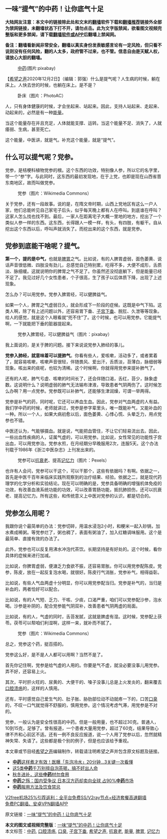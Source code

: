  <h2>一味“提气”的中药！让你底气十足</h2> <p class="notice"><b>大陆网友注意：本文中的链接除此处和文末的<a href="https://github.com/bannedbook/fanqiang" >翻墙</a>软件下载和<a href="https://github.com/killgcd/justmysocks/blob/master/README.md">翻墙推荐</a>链接外全部为禁网链接，未翻墙状态下打不开，请勿点击。此为文字版禁闻，欲看图文视频完整版和更多禁闻，请下载<a href="https://github.com/bannedbook/fanqiang">翻墙软件或APP</a>后翻墙上禁闻网。</p><p>备注：翻墙看新闻非常安全，翻墙以真实身份发表敏感言论有一定风险，但只看不说则没有任何风险，翻的人太多，政府管不过来，也不管。信息自由是天赋人权，请放心大胆的翻墙。</b></p>  <div class="entry"> <figure><figcaption><a href="https://www.bannedbook.org/bnews/tag/%E4%B8%AD%E8%8D%AF/" class="st_tag internal_tag" rel="tag" title="标签 中药 下的日志">中药</a>(图片:pixabay)</figcaption></figure> <p>【<span class='wp_keywordlink_affiliate'><a href="https://www.soundofhope.org" title="希望之声" target="_blank">希望之声</a></span>2020年12月2日】（编辑：郭强）什么是提气呢？人生病的时候，躺在床上。人快去世的时候，也躺在床上。是不是？</p> <figure><figcaption>卧床（图片：PhotoAC）</figcaption></figure> <p>人，只有身体健康的时候，才会坐起来、站起来。因此，支持人站起来、走起来、动起来的，必然是有一种<a href="https://www.bannedbook.org/bnews/tag/%E8%83%BD%E9%87%8F/" class="st_tag internal_tag" rel="tag" title="标签 能量 下的日志">能量</a>。</p> <p>当这个能量存在并且充足，人体就能支撑、运转。当这个能量不足、消失了，人就痿弱、生病，甚至死亡。</p> <p>这个能量，中医讲，就是气。补充这个能量，就是“提气”。</p> <h2>什么可以提气呢？党参。</h2> <p>党参，是桔梗科植物党参的根。这个东西的功效，特别像人参，所以它的名字里，带一个“参”字。与此同时，这东西的最初发现地，在于上党，也即是现在山西省晋东南地区，故而叫做党参。</p> <figure><figcaption>党参（图片：Wikimedia Commons）</figcaption></figure> <p>关于党参，还有一段故事。说的是，在隋文帝时期，山西上党地区有这么一户人家，他们总能听见自己家宅子后头，似乎每天晚上都有人在呼叫。到底谁在呼叫？这家人怎么找也找不到。最后，一家人在距离宅子大概一里地的地方，挖出了一个类似人参一样的东西。这东西，长得跟人一模一样，有头，有四肢，有躯干。自从挖出这个东西以后，呼叫声就消失了。而挖出来的这个东西，就是党参。</p> <h2>党参到底能干啥呢？提气。</h2> <p><strong>第一个，提的是中气，</strong>也就是<a href="https://www.bannedbook.org/bnews/tag/%E8%84%BE%E8%83%83/" class="st_tag internal_tag" rel="tag" title="标签 脾胃 下的日志">脾胃</a>之气。比如说，有的人脾胃虚弱，面色萎黄、说话声音很低微、四肢没有劲儿，总感觉自己特别累，吃得不多，大便不成形，舌质淡、脉细缓。这就说明你的脾胃之气不足了。你虽然还没彻底躺下，但是能量已经不足了。我见过好几个女性患者，个子很高，生了孩子以后体质下降，出现了上述现象。</p>  <p>怎么办？可以用党参。党参入脾胃经，可以健脾益气。</p> <p>如果一个人，脾胃之气虚弱日久，就会形成下一阶段的症候。这既是中气下陷。这类人啊，除了有上述问题以外，还容易胃下垂、<a href="https://www.bannedbook.org/bnews/tag/%e5%ad%90%e5%ae%ab%e4%b8%8b%e5%9e%82/" class="st_tag internal_tag" rel="tag" title="标签 子宫下垂 下的日志">子宫下垂</a>、脱肛、久泄等等现象。给人的感觉，就是这个人眼看就“兜不住”了。这个时候，也可以用党参。它能提气啊，一下就能把下垂的脏器提起来。</p> <figure><figcaption>党参入脾胃经，可以健脾益气（图片：pixabay）</figcaption></figure> <p>我上面说的，是关于脾的问题。接下来说说党参入肺经的事儿。</p> <p><strong>党参入肺经，就意味着可以提肺气</strong>。你看有些人，爱咳嗽，活动多了，或者累着了，就容易咳嗽，咳嗽声音很轻，伴随畏风、爱出汗，舌质淡，苔薄白，脉细弱等现象。咳出来的痰呢，也较为清稀。这个时候啊，你就得用党参来提补肺气了。</p> <p>还有的人呢，肺气亏虚、咳嗽的时间长了，还会伴随口渴，舌红，苔少，脉象虚数。这说明什么？说明虚弱的肺气无法输布津液，导致患者气阴两伤了。这时候怎么办啊？用一点党参。党参既可以补肺气，还能够生津润燥，可谓一举两得。</p> <p>党参是补气的药，同时呢，它还可以养血生血。因此，党参对气血两虚的人有益。我们学中药的时候，老师就讲过，党参是参字辈里头，唯一既能补气，又能补血的一种。所以一个人，如果大病初愈以后，面色萎黄、心悸心慌、头晕乏力，用点党参也不错。</p> <p>中医还认为，气能够摄血。就是说，气能把血管住，不让它们轻易流出去。因此，一些出血性疾病的人，证属气虚的，可以用党参。比如说，女性常见的功能性子宫出血，可以用党参治。党参水煎，在月经期分早晚服用2次，连服5天。这个办法刊载于1986年《浙江中医杂志》上刊发出来的。</p>  <figure><figcaption>党参可以<a href="https://www.bannedbook.org/bnews/tag/%E6%8A%97%E8%A1%B0%E8%80%81/" class="st_tag internal_tag" rel="tag" title="标签 抗衰老 下的日志">抗衰老</a>、提高<a href="https://www.bannedbook.org/bnews/tag/%e8%ae%b0%e5%bf%86%e5%8a%9b/" class="st_tag internal_tag" rel="tag" title="标签 记忆力 下的日志">记忆力</a>（图片：Pexels）</figcaption></figure> <p>也许有人会问，党参可以干这个，可以干那个，这些有依据吗？有啊。依据之一，首先是中医千百年来临床实践所观察到的治疗结果、经验。依据之二，就是现代药理学的化学分析和实验结论。现在可以明确的是，党参具备明确的增强机体免疫的功效，有改善血液系统功能的功效，可以改善胃肠功能，抵抗肺损伤，还可以抗衰老、提高记忆力。所有这些，和传统意义上中医对党参的认识，都是切合的。</p> <h2>党参怎么用呢？</h2> <p>我跟你说个最简单的办法：党参切碎，用温水浸泡2小时，和粳米一起入砂锅，加水煮成稀粥。等党参烂了，粥也稠了，表面有粥油了，加入红糖调味服用。这个是最简单、直接有效的办法了。</p> <p>此外，党参也可以反复用沸水冲泡代茶饮。长期坚持是有好处的。这个时候，看你具体的症候来进行加减。</p> <p>比如说，你脾胃虚弱，便溏乏力食欲不振，还容易胃胀。你可以用党参配陈皮。党参，陈皮，放在一起反复泡水喝，就很好。陈皮行气消胀，党参补气，相得益彰。</p> <p>比如说，有些人气血两虚十分明显，你可以用党参配当归。党参是补气的，当归是补血的，两者恰好可以配合。</p> <p>比如说，有的人气短、乏力、干咳、少痰，口渴严重，咱们可以党参配沙参，泡水喝。沙参是补阴的，配合党参能气阴双补，改善患者气阴两虚的局面。</p> <p>比如说，有的人，气虚的同时，舌苔发腻，这就是脾虚有湿。这时候，党参配上茯苓。茯苓可以帮咱们利湿啊，这样一来，就补而不腻了。</p>  <figure><figcaption>党参（图片：Wikimedia Commons）</figcaption></figure> <p>总之，党参这个药，挺百搭的。</p> <p>党参这么好，是不是人人都可以用啊？当然不是了。</p> <p>首先你记住啊，党参是给气虚的人用的。你要是气不虚，就没必要没事儿用党参。弄不好，还容易上火。</p> <p>其次，平时肝火旺的、尿黄的、大便干的、嗓子没事儿总是上火发炎的，翻来覆去<a href="https://www.bannedbook.org/bnews/tag/%e5%8f%a3%e8%85%94%e6%ba%83%e7%96%a1/" class="st_tag internal_tag" rel="tag" title="标签 口腔溃疡 下的日志">口腔溃疡</a>的，这样的人慎用。</p> <p>还有，平时感觉自己爱生气的、肚子胀、胁肋部位动不动就疼一下的，口苦<a href="https://www.bannedbook.org/bnews/tag/%e5%8f%a3%e8%87%ad/" class="st_tag internal_tag" rel="tag" title="标签 口臭 下的日志">口臭</a>的，不叹一口气就觉得不舒服的，慎用党参。这个情况考虑气滞，用党参是不对的。</p> <p>党参，一般认为是安全性很高的中药。但是一般用量，也不超过30克。普通人，10到15克，足够了。曾有报道，一个患者大量用党参，超过了60克，结果导致心律不齐和心前区不适。还有一例不良反应报道，说一个人用了党参以后，忽然就精神失常、失语了。这些都是极个别的例子，但是也应该给予重视。</p> <p>本文章或节目经<a href="https://www.bannedbook.org/bnews/tag/%e5%b8%8c%e6%9c%9b%e4%b9%8b%e5%a3%b0/" class="st_tag internal_tag" rel="tag" title="标签 希望之声 下的日志">希望之声</a>编辑制作，转载请注明希望之声并包含原文标题及链接。</p>  <ul class='op-related-articles' title='相关阅读'> <li><a href='https://www.bannedbook.org/bnews/lifebaike/20201117/1432375.html' target='_blank'><b>中药</b>这样煮才有效！医曝「先泡冷水」20分钟…3关键一次看懂</a></li> <li><a href='https://www.bannedbook.org/bnews/comments/20201114/1430957.html' target='_blank'>这5类<b>中药</b>千万别擅自泡茶喝，搞不好出人命</a></li> <li><a href='https://www.bannedbook.org/bnews/comments/20201106/1426775.html' target='_blank'>秋冬进补，这些<b>中药</b>材勿食用</a></li> <li><a href='https://www.bannedbook.org/bnews/health/20201023/1418729.html' target='_blank'><b>中药</b>之殇：国内受争议 日本汉方药却卖向全球 占90%<b>中药</b>市场</a></li> <li><a href='https://www.bannedbook.org/bnews/comments/20201021/1417686.html' target='_blank'><b>中药</b>服用方法及饮食禁忌</a></li> </ul> <p class="texttj"> <a href="https://www.bannedbook.org/forum23/topic22702.html" target="_blank">V2free机场25%引荐返利：全平台免费SS/V2ray节点+经济套餐高速翻墙</a><br/> <a href="https://github.com/bannedbook/fanqiang/wiki/%E7%A6%81%E9%97%BB%E7%BD%91%E5%AE%89%E5%8D%93%E7%BF%BB%E5%A2%99%E6%96%B0%E9%97%BBAPP" target="_blank">免费PC翻墙、安卓VPN翻墙APP</a></p><p>原文链接：<a class="src_link"  href="https://www.soundofhope.org/post/448882" target="_blank">一味“提气”的中药！让你底气十足</a></p><a name='sharetosocial'></a>       <div><b>本文的图文或视频完整版</b>：<a href='https://www.bannedbook.org/bnews/comments/20201203/1441141.html'>一味“提气”的中药！让你底气十足</a></div>  </div><!--END ENTRY--> <div class="postfooter"> <div>本文标签：<a href="https://www.bannedbook.org/bnews/tag/%E4%B8%AD%E8%8D%AF/" rel="tag">中药</a>, <a href="https://www.bannedbook.org/bnews/tag/%e5%8f%a3%e8%85%94%e6%ba%83%e7%96%a1/" rel="tag">口腔溃疡</a>, <a href="https://www.bannedbook.org/bnews/tag/%e5%8f%a3%e8%87%ad/" rel="tag">口臭</a>, <a href="https://www.bannedbook.org/bnews/tag/%e5%ad%90%e5%ae%ab%e4%b8%8b%e5%9e%82/" rel="tag">子宫下垂</a>, <a href="https://www.bannedbook.org/bnews/tag/%e5%b8%8c%e6%9c%9b%e4%b9%8b%e5%a3%b0/" rel="tag">希望之声</a>, <a href="https://www.bannedbook.org/bnews/tag/%E6%8A%97%E8%A1%B0%E8%80%81/" rel="tag">抗衰老</a>, <a href="https://www.bannedbook.org/bnews/tag/%E8%83%BD%E9%87%8F/" rel="tag">能量</a>, <a href="https://www.bannedbook.org/bnews/tag/%E8%84%BE%E8%83%83/" rel="tag">脾胃</a>, <a href="https://www.bannedbook.org/bnews/tag/%e8%ae%b0%e5%bf%86%e5%8a%9b/" rel="tag">记忆力</a></div>  </div><!--END POSTFOOTER--> 
